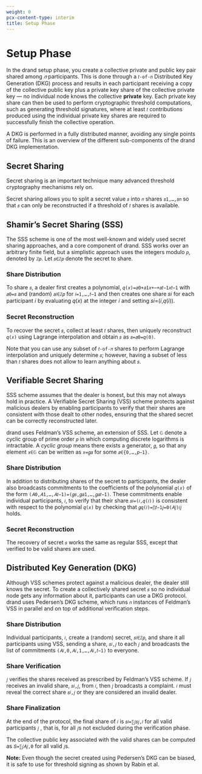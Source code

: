 ```yaml
---
weight: 0
pcx-content-type: interim
title: Setup Phase
---
```


# Setup Phase

In the drand setup phase, you create a collective private and public key pair shared among _𝑛_ participants. This is done through a `𝑡-of-𝑛` Distributed Key Generation (DKG) process and results in each participant receiving a copy of the collective public key plus a private key share of the collective private key — no individual node knows the collective **private** key. Each private key share can then be used to perform cryptographic threshold computations, such as generating threshold signatures, where at least `𝑡` contributions produced using the individual private key shares are required to successfully finish the collective operation.

A DKG is performed in a fully distributed manner, avoiding any single points of failure. This is an overview of the different sub-components of the drand DKG implementation.

## Secret Sharing

Secret sharing is an important technique many advanced threshold cryptography mechanisms rely on.

Secret sharing allows you to split a secret value `𝑠` into `𝑛` shares `𝑠1,…,𝑠𝑛` so that `𝑠` can only be reconstructed if a threshold of `𝑡` shares is available.

## Shamir’s Secret Sharing (SSS)

The SSS scheme is one of the most well-known and widely used secret sharing approaches, and a core component of drand. SSS works over an arbitrary finite field, but a simplistic approach uses the integers modulo `𝑝`, denoted by `ℤ𝑝`. Let `𝑠∈ℤ𝑝` denote the secret to share.

### Share Distribution

To share `𝑠`, a dealer first creates a polynomial, `𝑞(𝑥)=𝑎0+𝑎1𝑥+⋯+𝑎𝑡−1𝑥𝑡−1` with `𝑎0=𝑠` and (random) `𝑎𝑖∈ℤ𝑝` for `𝑖=1,…,𝑡−1` and then creates one share 𝑠𝑖 for each participant 𝑖 by evaluating 𝑞(𝑥) at the integer 𝑖 and setting 𝑠𝑖=(𝑖,𝑞(𝑖)).

### Secret Reconstruction

To recover the secret `𝑠`, collect at least `𝑡` shares, then uniquely reconstruct `𝑞(𝑥)` using Lagrange interpolation and obtain `𝑠` as `𝑠=𝑎0=𝑞(0)`.

Note that you can use any subset of `𝑡-of-𝑛` shares to perform Lagrange interpolation and uniquely determine `𝑠`; however, having a subset of less than `𝑡` shares does not allow to learn anything about `𝑠`.

## Verifiable Secret Sharing

SSS scheme assumes that the dealer is honest, but this may not always hold in practice. A Verifiable Secret Sharing (VSS) scheme protects against malicious dealers by enabling participants to verify that their shares are consistent with those dealt to other nodes, ensuring that the shared secret can be correctly reconstructed later.

drand uses Feldman’s VSS scheme, an extension of SSS. Let `𝔾` denote a cyclic group of prime order `𝑝` in which computing discrete logarithms is intractable. A _cyclic group_ means there exists a generator, `𝑔`, so that any element `𝑥∈𝔾` can be written as `𝑥=𝑔𝑎` for some `𝑎∈{0,…,𝑝−1}`.

### Share Distribution

In addition to distributing shares of the secret to participants, the dealer also broadcasts commitments to the coefficients of the polynomial `𝑞(𝑥)` of the form `(𝐴0,𝐴1,…,𝐴𝑡−1)=(𝑔𝑠,𝑔𝑎1,…,𝑔𝑎𝑡−1)`. These commitments enable individual participants, `𝑖`, to verify that their share `𝑠𝑖=(𝑖,𝑞(𝑖))` is consistent with respect to the polynomial `𝑞(𝑥)` by checking that `𝑔𝑞(𝑖)=∏𝑡−1𝑗=0(𝐴𝑗)𝑖𝑗` holds.

### Secret Reconstruction

The recovery of secret `𝑠` works the same as regular SSS, except that verified to be valid shares are used.

## Distributed Key Generation (DKG)

Although VSS schemes protect against a malicious dealer, the dealer still knows the secret. To create a collectively shared secret `𝑠` so no individual node gets any information about it, participants can use a DKG protocol. drand uses Pedersen’s DKG scheme, which runs `𝑛` instances of Feldman’s VSS in parallel and on top of additional verification steps.

### Share Distribution

Individual participants, `𝑖`, create a (random) secret, `𝑠𝑖∈ℤ𝑝`, and share it all participants using VSS, sending a share, `𝑠𝑖,𝑗` to each `𝑗` and broadcasts the list of commitments `(𝐴𝑖,0,𝐴𝑖,1,…,𝐴𝑖,𝑡−1)` to everyone.

### Share Verification

`𝑗` verifies the shares received as prescribed by Feldman’s VSS scheme. If `𝑗` receives an invalid share, `𝑠𝑖,𝑗`, from `𝑖`, then `𝑗` broadcasts a complaint. `𝑖` must reveal the correct share `𝑠𝑖,𝑗` or they are considered an invalid dealer.

### Share Finalization

At the end of the protocol, the final share of `𝑖` is `𝑠𝑖=∑𝑗𝑠𝑗,𝑖` for all valid participants `𝑗` , that is, for all `𝑗`s not excluded during the verification phase.

The collective public key associated with the valid shares can be computed as `𝑆=∑𝑗𝐴𝑗,0` for all valid `𝑗`s.

**Note:** Even though the secret created using Pedersen’s DKG can be biased, it is safe to use for threshold signing as shown by Rabin et al.
